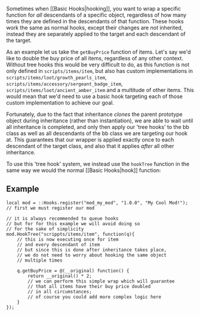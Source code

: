 Sometimes when [[Basic Hooks|hooking]], you want to wrap a specific function for *all* descendants of a specific object, regardless of how many times they are defined in the descendants of that function. These hooks work the same as normal hooks, except their changes are *not* inherited, instead they are separately applied to the target and each descendant of the target.

As an example let us take the `getBuyPrice` function of items. Let's say we'd like to double the buy price of all items, regardless of any other context. Without tree hooks this would be very difficult to do, as this function is not only defined in `scripts/items/item`, but also has custom implementations in `scripts/items/loot/growth_pearls_item`, `scripts/items/accessory/sergeant_badge_item`, `scripts/items/loot/ancient_amber_item` and a multitude of other items. This would mean that we'd need to use a basic hook targeting each of those custom implementation to achieve our goal.

Fortunately, due to the fact that inheritance *clones* the parent prototype object during inheritance (rather than instantiation), we are able to wait until all inheritance is completed, and only then apply our 'tree hooks' to the bb class as well as all descendants of the bb class we are targeting our hook at. This guarantees that our wrapper is applied exactly once to each descendant of the target class, and also that it applies *after* all other inheritance.

To use this 'tree hook' system, we instead use the `hookTree` function in the same way we would the normal [[Basic Hooks|hook]] function:

## Example
```squirrel
local mod = ::Hooks.register("mod_my_mod", "1.0.0", "My Cool Mod!");
// first we must register our mod

// it is always recommended to queue hooks
// but for for this example we will avoid doing so
// for the sake of simplicity
mod.HookTree("scrippts/items/item", function(q){
	// this is now executing once for item
	// and every descendant of item
	// but since this is done after inheritance takes place,
	// we do not need to worry about hooking the same object
	// multiple times

	q.getBuyPrice = @(__original) function() {
		return __original() * 2;
		// we can perform this simple wrap which will guarantee
		// that all items have their buy price doubled
		// in all circumstances;
		// of course you could add more complex logic here
	}
});
```